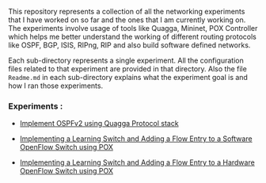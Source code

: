 This repository represents a collection of all the networking experiments that I have worked on so far and the ones that I am currently working on. The experiments involve usage of tools like Quagga, Mininet, POX Controller which helps me better understand the working of different routing protocols like OSPF, BGP, ISIS, RIPng, RIP and also build software defined networks. 

Each sub-directory represents a single experiment. All the configuration files related to that experiment are provided in that directory. Also the file `Readme.md` in each sub-directory explains what the experiment goal is and how I ran those experiments. 


### Experiments : 

* [Implement OSPFv2 using Quagga Protocol stack](https://github.com/ajinkyakadam/NwExperiments/blob/master/ospf/Readme.md)

* [Implementing a Learning Switch and Adding a Flow Entry to a Software OpenFlow Switch using POX](https://github.com/ajinkyakadam/NwExperiments/blob/master/learning-switch-pox/Readme.md)
* [Implementing a Learning Switch and Adding a Flow Entry to a Hardware OpenFlow Switch using POX](https://github.com/ajinkyakadam/NwExperiments/blob/master/implement-lswitch-hardware/Readme.md)

